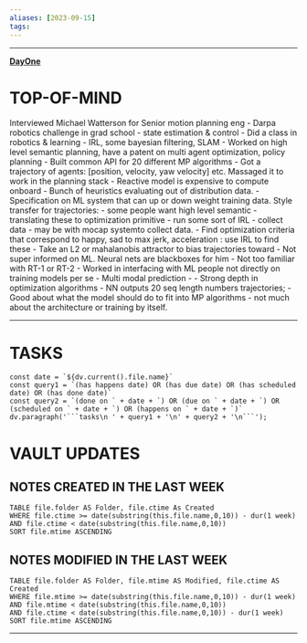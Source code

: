 ```yaml
---
aliases: [2023-09-15]
tags: 
---
```


---

**[DayOne](dayone://open?date=2023-09-15)**

# TOP-OF-MIND
Interviewed Michael Watterson for Senior motion planning eng
	- Darpa robotics challenge in grad school - state estimation & control
	- Did a class in robotics & learning - IRL, some bayesian filtering, SLAM
	- Worked on high level semantic planning, have a patent on multi agent optimization, policy planning
	- Built common API for 20 different MP algorithms
	- Got a trajectory of agents: [position, velocity, yaw velocity] etc. Massaged it to work in the  planning stack
	- Reactive model is expensive to compute onboard
	- Bunch of heuristics evaluating out of distribution data.
	- Specification on ML system that can up or down weight training data.
	Style transfer for trajectories:
	- some people want high level semantic - translating these to optimization primitive - run some sort of IRL
	- collect data - may be with mocap systemto collect data.
	- Find optimization criteria that correspond to happy, sad to max jerk, acceleration : use IRL to find these
	- Take an L2 or mahalanobis attractor to bias trajectories toward 
	- Not super informed on ML. Neural nets are blackboxes for him
	- Not too familiar with RT-1 or RT-2
	- Worked in interfacing with ML people not directly on training models per se
	- Multi modal prediction - 
	- Strong depth in optimization algorithms
	- NN outputs 20 seq length numbers trajectories; 
	- Good about what the model should do to fit into MP algorithms - not much about the architecture or training by itself.



---
# TASKS
```dataviewjs
const date = `${dv.current().file.name}`
const query1 = `(has happens date) OR (has due date) OR (has scheduled date) OR (has done date)`
const query2 = `(done on ` + date + `) OR (due on ` + date + `) OR (scheduled on ` + date + `) OR (happens on ` + date + `)`
dv.paragraph('```tasks\n ' + query1 + '\n' + query2 + '\n```');
```
# VAULT UPDATES
## NOTES CREATED IN THE LAST WEEK
``` dataview
TABLE file.folder AS Folder, file.ctime As Created
WHERE file.ctime >= date(substring(this.file.name,0,10)) - dur(1 week) AND file.ctime < date(substring(this.file.name,0,10))
SORT file.mtime ASCENDING
```

## NOTES MODIFIED IN THE LAST WEEK
``` dataview
TABLE file.folder AS Folder, file.mtime AS Modified, file.ctime AS Created
WHERE file.mtime >= date(substring(this.file.name,0,10)) - dur(1 week)
AND file.mtime < date(substring(this.file.name,0,10))
AND file.ctime < date(substring(this.file.name,0,10)) - dur(1 week)
SORT file.mtime ASCENDING
```
---
